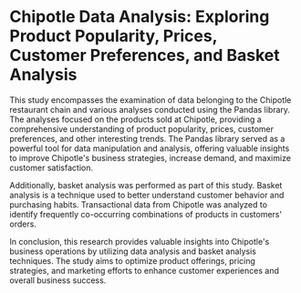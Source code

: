 # Chipotle Data Analysis: Exploring Product Popularity, Prices, Customer Preferences, and Basket Analysis

This study encompasses the examination of data belonging to the Chipotle restaurant chain and various analyses conducted using the Pandas library. The analyses focused on the products sold at Chipotle, providing a comprehensive understanding of product popularity, prices, customer preferences, and other interesting trends. The Pandas library served as a powerful tool for data manipulation and analysis, offering valuable insights to improve Chipotle's business strategies, increase demand, and maximize customer satisfaction.

Additionally, basket analysis was performed as part of this study. Basket analysis is a technique used to better understand customer behavior and purchasing habits. Transactional data from Chipotle was analyzed to identify frequently co-occurring combinations of products in customers' orders.

In conclusion, this research provides valuable insights into Chipotle's business operations by utilizing data analysis and basket analysis techniques. The study aims to optimize product offerings, pricing strategies, and marketing efforts to enhance customer experiences and overall business success.
